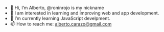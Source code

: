 - 👋 Hi, I’m Alberto, @roninrojo is my nickname
- 👀 I am interested in learning and improving web and app development.
- 🌱 I’m currently learning JavaScript develpment.
- 📫 How to reach me: alberto.carazo@gmail.com

<!---
roninrojo/roninrojo is a ✨ special ✨ repository because its `README.md` (this file) appears on your GitHub profile.
You can click the Preview link to take a look at your changes.
--->
